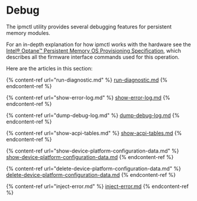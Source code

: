 # Debug

The ipmctl utility provides several debugging features for persistent memory modules.&#x20;

For an in-depth explanation for how ipmctl works with the hardware see the [Intel® Optane™ Persistent Memory OS Provisioning Specification](https://cdrdv2.intel.com/v1/dl/getContent/634430), which describes all the firmware interface commands used for this operation.

Here are the articles in this section:

{% content-ref url="run-diagnostic.md" %}
[run-diagnostic.md](run-diagnostic.md)
{% endcontent-ref %}

{% content-ref url="show-error-log.md" %}
[show-error-log.md](show-error-log.md)
{% endcontent-ref %}

{% content-ref url="dump-debug-log.md" %}
[dump-debug-log.md](dump-debug-log.md)
{% endcontent-ref %}

{% content-ref url="show-acpi-tables.md" %}
[show-acpi-tables.md](show-acpi-tables.md)
{% endcontent-ref %}

{% content-ref url="show-device-platform-configuration-data.md" %}
[show-device-platform-configuration-data.md](show-device-platform-configuration-data.md)
{% endcontent-ref %}

{% content-ref url="delete-device-platform-configuration-data.md" %}
[delete-device-platform-configuration-data.md](delete-device-platform-configuration-data.md)
{% endcontent-ref %}

{% content-ref url="inject-error.md" %}
[inject-error.md](inject-error.md)
{% endcontent-ref %}

